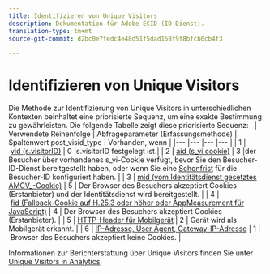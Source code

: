 ```yaml
---
title: Identifizieren von Unique Visitors
description: Dokumentation für Adobe ECID (ID-Dienst).
translation-type: tm+mt
source-git-commit: d2bc0e7fedc4e48d51f5dad158f9f8bfcb0cb4f3

---
```



# Identifizieren von Unique Visitors

Die Methode zur Identifizierung von Unique Visitors in unterschiedlichen Kontexten beinhaltet eine priorisierte Sequenz, um eine exakte Bestimmung zu gewährleisten. Die folgende Tabelle zeigt diese priorisierte Sequenz:
 
| Verwendete Reihenfolge | Abfrageparameter (Erfassungsmethode) | Spaltenwert post_visid_type | Vorhanden, wenn |
|--- |--- |--- |--- |
| 1 | [vid (s.visitorID)](https://docs.adobe.com/content/help/de-DE/analytics/technotes/visitor-identification.html) | 0 |s.visitorID festgelegt ist.|
| 2 | [aid (s_vi cookie)](https://docs.adobe.com/content/help/de-DE/analytics/technotes/visitor-identification.html) | 3 |der Besucher über vorhandenes s_vi-Cookie verfügt, bevor Sie den Besucher-ID-Dienst bereitgestellt haben, oder wenn Sie eine [Schonfrist](https://docs.adobe.com/content/help/de-DE/id-service/using/reference/analytics-reference/grace-period.html) für die Besucher-ID konfiguriert haben. |
| 3 | [mid (vom Identitätsdienst gesetztes AMCV_-Cookie)](https://docs.adobe.com/content/help/de-DE/id-service/using/home.html) | 5 | Der Browser des Besuchers akzeptiert Cookies (Erstanbieter) und der Identitätsdienst wird bereitgestellt. |
| 4 | [fid (Fallback-Cookie auf H.25.3 oder höher oder AppMeasurement für JavaScript)](https://docs.adobe.com/content/help/de-DE/analytics/technotes/visitor-identification.html) | 4 | Der Browser des Besuchers akzeptiert Cookies (Erstanbieter). |
| 5 | [HTTP-Header für Mobilgerät](https://docs.adobe.com/content/help/de-DE/analytics/technotes/visitor-identification.html) | 2 | Gerät wird als Mobilgerät erkannt. |
| 6 | [IP-Adresse, User Agent, Gateway-IP-Adresse](https://docs.adobe.com/content/help/de-DE/analytics/technotes/visitor-identification.html) | 1 | Browser des Besuchers akzeptiert keine Cookies. |

Informationen zur Berichterstattung über Unique Visitors finden Sie unter [Unique Visitors in Analytics](https://docs.adobe.com/content/help/de-DE/analytics/components/variables/dimensions-reports/reports-unique-visitors-v15-dsc.html).
